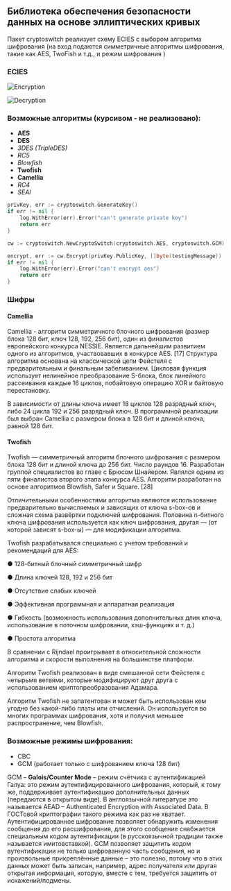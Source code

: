 ## Библиотека обеспечения безопасности данных на основе эллиптических кривых

Пакет cryptoswitch реализует схему ECIES с выбором алгоритма шифрования (на вход подаются симметричные алгоритмы шифрования, такие как AES, TwoFish и т.д., и режим шифрования )

### ECIES

![Encryption](https://github.com/elizarpif/diploma-elliptic/blob/develop/assets/ecies_encryption.png)

![Decryption](https://github.com/elizarpif/diploma-elliptic/blob/develop/assets/ecies_decryption.png)

### Возможные алгоритмы (курсивом - не реализовано):
- **AES**
- **DES**
- _3DES (TripleDES)_
- _RC5_
- _Blowfish_
- **Twofish**
- **Camellia**
- _RC4_
- _SEAl_

```go
privKey, err := cryptoswitch.GenerateKey()
if err != nil {
    log.WithError(err).Error("can't generate private key")
    return err
}

cw := cryptoswitch.NewCryptoSwitch(cryptoswitch.AES, cryptoswitch.GCM)

encrypt, err := cw.Encrypt(privKey.PublicKey, []byte(testingMessage))
if err != nil {
    log.WithError(err).Error("can't encrypt aes")
    return err
}
```
### Шифры

#### Camellia
Сamellia - алгоритм симметричного блочного шифрования (размер блока 128 бит, ключ 128, 192, 256 бит), один из финалистов европейского конкурса NESSIE. Является дальнейшим развитием одного из алгоритмов, участвовавших в конкурсе AES. [17]
Структура алгоритма основана на классической цепи Фейстеля с предварительным и финальным забеливанием. Цикловая функция использует нелинейное преобразование S-блока, блок линейного рассеивания каждые 16 циклов, побайтовую операцию XOR и байтовую перестановку.

В зависимости от длины ключа имеет 18 циклов 128 разрядный ключ, либо 24 цикла 192 и 256 разрядный ключ. В программной реализации был выбран Camellia с размером блока в 128 бит и длиной ключа, равной 128 бит. 

#### Twofish
Twofish — симметричный алгоритм блочного шифрования с размером блока 128 бит и длиной ключа до 256 бит. Число раундов 16. Разработан группой специалистов во главе с Брюсом Шнайером. Являлся одним из пяти финалистов второго этапа конкурса AES. Алгоритм разработан на основе алгоритмов Blowfish, Safer и Square. [28]

Отличительными особенностями алгоритма являются использование предварительно вычисляемых и зависящих от ключа s-box-ов и сложная схема развёртки подключей шифрования. Половина n-битного ключа шифрования используется как ключ шифрования, другая — (от которой зависят s-box-ы) — для модификации алгоритма.

Twofish разрабатывался специально с учетом требований и рекомендаций для AES:

●     128-битный блочный симметричный шифр

●     Длина ключей 128, 192 и 256 бит

●     Отсутствие слабых ключей

●     Эффективная программная и аппаратная реализация

●     Гибкость (возможность использования дополнительных длин ключа, использование в поточном шифровании, хэш-функциях и т. д.)

●     Простота алгоритма 

В сравнении с Rijndael проигрывает в относительной сложности алгоритма и скорости выполнения на большинстве платформ.

Алгоритм Twofish реализован в виде смешанной сети Фейстеля с четырьмя ветвями, которые модифицируют друг друга с использованием криптопреобразования Адамара.

Алгоритм Twofish не запатентован и может быть использован кем угодно без какой-либо платы или отчислений. Он используется во многих программах шифрования, хотя и получил меньшее распространение, чем Blowfish.

### Возможные режимы шифрования:
- CBC
- GCM (работает только с шифрованием ключа 128 бит)

GCM – **Galois/Counter Mode** – режим счётчика с аутентификацией Галуа: это режим аутентифицированного шифрования, который, к тому же, поддерживает аутентификацию дополнительных данных (передаются в открытом виде). В англоязычной литературе это называется AEAD – Authenticated Encryption with Associated Data. В ГОСТовой криптографии такого режима как раз не хватает. Аутентифицированное шифрование позволяет обнаружить изменения сообщения до его расшифрования, для этого сообщение снабжается специальным кодом аутентификации (в русскоязычной традиции также называется имитовставкой). GCM позволяет защитить кодом аутентификации не только шифрованную часть сообщения, но и произвольные прикреплённые данные – это полезно, потому что в этих данных может быть записан, например, адрес получателя или другая открытая информация, которую, вместе с тем, требуется защитить от искажений/подмены.

